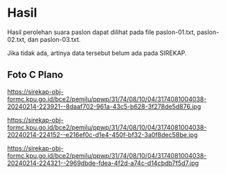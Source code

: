 # Hasil

Hasil perolehan suara paslon dapat dilihat pada file paslon-01.txt, paslon-02.txt, dan paslon-03.txt.

Jika tidak ada, artinya data tersebut belum ada pada SIREKAP.

## Foto C Plano

https://sirekap-obj-formc.kpu.go.id/bce2/pemilu/ppwp/31/74/08/10/04/3174081004038-20240214-223921--8daaf702-961a-43c5-b628-3f278de5d876.jpg

https://sirekap-obj-formc.kpu.go.id/bce2/pemilu/ppwp/31/74/08/10/04/3174081004038-20240214-224152--e216ef0c-d1e4-450f-bf32-3a0f8dec58be.jpg

https://sirekap-obj-formc.kpu.go.id/bce2/pemilu/ppwp/31/74/08/10/04/3174081004038-20240214-224321--2969dbde-fdea-4f2d-a74c-d14cbdb7f5d7.jpg
